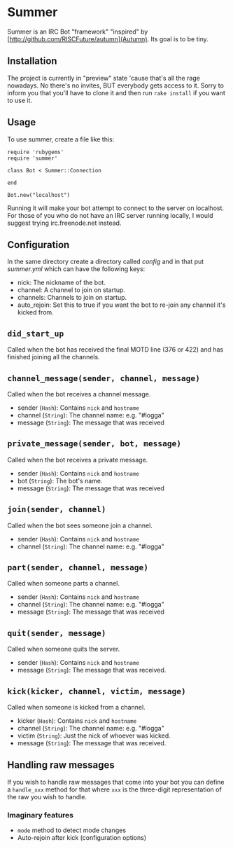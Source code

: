 # Summer

Summer is an IRC Bot "framework" "inspired" by [http://github.com/RISCFuture/autumn](Autumn). Its goal is to be tiny.

## Installation

The project is currently in "preview" state 'cause that's all the rage nowadays. No there's no invites, BUT everybody gets access to it.
Sorry to inform you that you'll have to clone it and then run `rake install` if you want to use it.

## Usage

To use summer, create a file like this:

    require 'rubygems'
    require 'summer'

    class Bot < Summer::Connection

    end

    Bot.new("localhost")
    
Running it will make your bot attempt to connect to the server on localhost. For those of you who do not have an IRC server running locally, I would suggest trying irc.freenode.net instead. 
    
## Configuration

In the same directory create a directory called _config_ and in that put _summer.yml_ which can have the following keys:

* nick: The nickname of the bot.
* channel: A channel to join on startup.
* channels: Channels to join on startup.
* auto_rejoin: Set this to true if you want the bot to re-join any channel it's kicked from.

## `did_start_up`

Called when the bot has received the final MOTD line (376 or 422) and has finished joining all the channels.

## `channel_message(sender, channel, message)`

Called when the bot receives a channel message.

* sender (`Hash`): Contains `nick` and `hostname`
* channel (`String`): The channel name: e.g. "#logga"
* message (`String`): The message that was received

## `private_message(sender, bot, message)`

Called when the bot receives a private message.

* sender (`Hash`): Contains `nick` and `hostname`
* bot (`String`): The bot's name.
* message (`String`): The message that was received

## `join(sender, channel)`

Called when the bot sees someone join a channel.

* sender (`Hash`): Contains `nick` and `hostname`
* channel (`String`): The channel name: e.g. "#logga"

## `part(sender, channel, message)`

Called when someone parts a channel.

* sender (`Hash`): Contains `nick` and `hostname`
* channel (`String`): The channel name: e.g. "#logga"
* message (`String`): The message that was received

## `quit(sender, message)`

Called when someone quits the server.

* sender (`Hash`): Contains `nick` and `hostname`
* message (`String`): The message that was received.

## `kick(kicker, channel, victim, message)`

Called when someone is kicked from a channel.

* kicker (`Hash`): Contains `nick` and `hostname`
* channel (`String`): The channel name: e.g. "#logga"
* victim (`String`): Just the nick of whoever was kicked.
* message (`String`): The message that was received.


## Handling raw messages

If you wish to handle raw messages that come into your bot you can define a `handle_xxx` method for that where `xxx` is the three-digit representation of the raw you wish to handle.

### Imaginary features

* `mode` method to detect mode changes
* Auto-rejoin after kick (configuration options)


